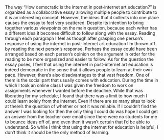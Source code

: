 The way “How democratic is the internet in post-internet art education?” is organized as a collaborative essay allowing multiple people to contribute to it is an interesting concept. However, the ideas that it collects into one place causes the essay to feel very scattered. Despite its intention to bring together various viewpoints on the main question, because each writer has a different idea it becomes difficult to follow along with the essay. Reading through each paragraph I feel as though after grasping one person’s response of using the internet in post-internet art education I’m thrown off by reading the next person’s response. Perhaps the essay could have been arranged based on each person’s opinion on the argument in order for the reading to be more organized and easier to follow.
As for the question the essay poses, I feel that using the internet in post-internet art education is indeed democratic in the sense that it allows people to learn at their own pace. However, there’s also disadvantages to that vast freedom. One of them is the social part that usually comes with education. During the time in which I took an online class I was given the freedom to work on assignments whenever I wanted before the deadline. While that was liberating for my schedule, I found that there was a limit to how much I could learn solely from the internet. Even if there are so many sites to look at there’s the question of whether or not it was reliable. If I couldn’t find the answer I was looking for then the only thing I could do was hope I could get an answer from the teacher over email since there were no students for me to bounce ideas off of, and even then it wasn’t certain that I’d be able to understand. So while I think that using the internet for education is helpful, I don’t think it should be the only method of learning.

